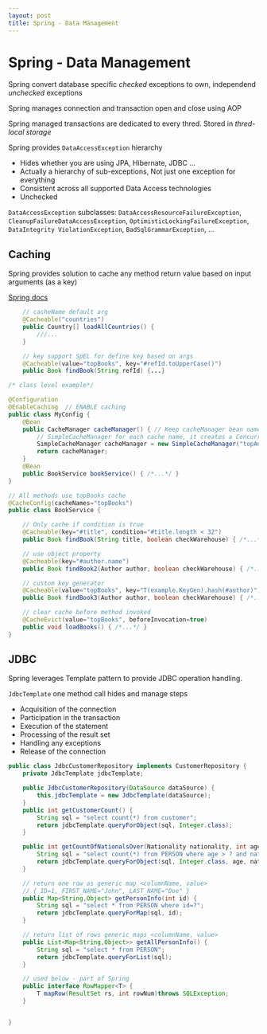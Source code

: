 ```yaml
---
layout: post
title: Spring - Data Management
---
```

# Spring - Data Management

Spring convert database specific _checked_ exceptions to own, independend _unchecked_ exceptions

Spring manages connection and transaction open and close using AOP

Spring managed transactions are dedicated to every thred. Stored in _thred-local storage_

Spring provides `DataAccessException` hierarchy

- Hides whether you are using JPA, Hibernate, JDBC ...
- Actually a hierarchy of sub-exceptions, Not just one exception for everything
- Consistent across all supported Data Access technologies
- Unchecked

`DataAccessException` subclasses: `DataAccessResourceFailureException`, `CleanupFailureDataAccessException`, `OptimisticLockingFailureException`, `DataIntegrity ViolationException`, `BadSqlGrammarException`, ...

## Caching

Spring provides solution to cache any method return value based on input arguments (as a key)

[Spring docs](https://docs.spring.io/spring/docs/current/spring-framework-reference/integration.html#cache)

```java
    // cacheName default arg
    @Cacheable("countries")
    public Country[] loadAllCountries() {
        ///...
    }

    // key support SpEL for define key based on args
    @Cacheable(value="topBooks", key="#refId.toUpperCase()")
    public Book findBook(String refId) {...}

/* class level example*/

@Configuration
@EnableCaching  // ENABLE caching
public class MyConfig {
    @Bean
    public CacheManager cacheManager() { // Keep cacheManager bean name
        // SimpleCacheManager for each cache name, it creates a ConcurrentHashMap
        SimpleCacheManager cacheManager = new SimpleCacheManager("topAuthors", "topBooks");
        return cacheManager;
    }
    @Bean
    public BookService bookService() { /*...*/ }
}

// All methods use topBooks cache
@CacheConfig(cacheNames="topBooks") 
public class BookService {

    // Only cache if condition is true
    @Cacheable(key="#title", condition="#title.length < 32")
    public Book findBook(String title, boolean checkWarehouse) { /*...*/ }

    // use object property
    @Cacheable(key="#author.name")
    public Book findBook2(Author author, boolean checkWarehouse) { /*...*/ }

    // custom key generator
    @Cacheable(value="topBooks", key="T(example.KeyGen).hash(#author)")
    public Book findBook3(Author author, boolean checkWarehouse) { /*...*/ }

    // clear cache before method invoked
    @CacheEvict(value="topBooks", beforeInvocation=true)
    public void loadBooks() { /*...*/ }
}
```

## JDBC

Spring leverages Template pattern to provide JDBC operation handling.

`JdbcTemplate` one method call hides and manage steps

- Acquisition of the connection 
- Participation in the transaction 
- Execution of the statement 
- Processing of the result set 
- Handling any exceptions 
- Release of the connection

```java
public class JdbcCustomerRepository implements CustomerRepository {
    private JdbcTemplate jdbcTemplate;

    public JdbcCustomerRepository(DataSource dataSource) {
        this.jdbcTemplate = new JdbcTemplate(dataSource);
    }
    public int getCustomerCount() {
        String sql = "select count(*) from customer";
        return jdbcTemplate.queryForObject(sql, Integer.class);
    }

    public int getCountOfNationalsOver(Nationality nationality, int age) {
        String sql = "select count(*) from PERSON where age > ? and nationality = ?";
        return jdbcTemplate.queryForObject(sql, Integer.class, age, nationality.toString());
    }

    // return one row as generic map <columnName, value>
    // { ID=1, FIRST_NAME="John", LAST_NAME="Doe" }
    public Map<String,Object> getPersonInfo(int id) {
        String sql = "select * from PERSON where id=?";
        return jdbcTemplate.queryForMap(sql, id);
    }

    // return list of rows generic maps <columnName, value>
    public List<Map<String,Object>> getAllPersonInfo() {
        String sql = "select * from PERSON";
        return jdbcTemplate.queryForList(sql);
    }

    // used below - part of Spring
    public interface RowMapper<T> {
        T mapRow(ResultSet rs, int rowNum)throws SQLException; 
    }


}
```